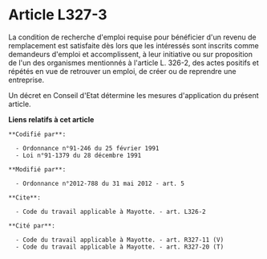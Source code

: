 # Article L327-3

La condition de recherche d'emploi requise pour bénéficier d'un revenu de remplacement est satisfaite dès lors que les
intéressés sont inscrits comme demandeurs d'emploi et accomplissent, à leur initiative ou sur proposition de l'un des
organismes mentionnés à l'article L. 326-2, des actes positifs et répétés en vue de retrouver un emploi, de créer ou de
reprendre une entreprise. 

Un décret en Conseil d'Etat détermine les mesures d'application du présent article.

**Liens relatifs à cet article**

	**Codifié par**:

	  - Ordonnance n°91-246 du 25 février 1991
	  - Loi n°91-1379 du 28 décembre 1991

	**Modifié par**:

	  - Ordonnance n°2012-788 du 31 mai 2012 - art. 5

	**Cite**:

	  - Code du travail applicable à Mayotte. - art. L326-2

	**Cité par**:

	  - Code du travail applicable à Mayotte. - art. R327-11 (V)
	  - Code du travail applicable à Mayotte. - art. R327-20 (T)
